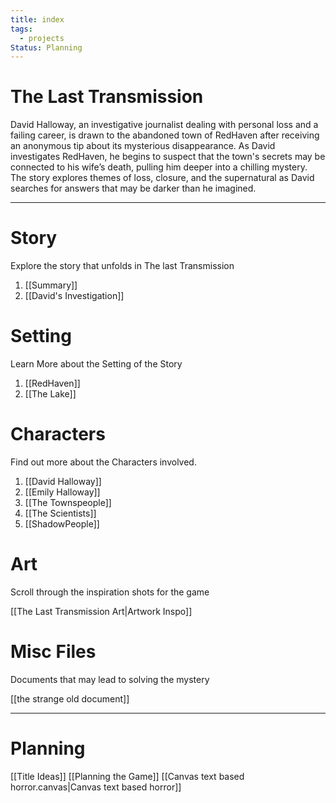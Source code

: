 ```yaml
---
title: index
tags:
  - projects
Status: Planning
---
```


# The Last Transmission

David Halloway, an investigative journalist dealing with personal loss and a failing career, is drawn to the abandoned town of RedHaven after receiving an anonymous tip about its mysterious disappearance. As David investigates RedHaven, he begins to suspect that the town's secrets may be connected to his wife’s death, pulling him deeper into a chilling mystery. The story explores themes of loss, closure, and the supernatural as David searches for answers that may be darker than he imagined.

---

# Story
Explore the story that unfolds in The last Transmission

1. [[Summary]]
2. [[David's Investigation]]
# Setting
Learn More about the Setting of the Story

1. [[RedHaven]]
2. [[The Lake]]
# Characters
Find out more about the Characters involved.

1. [[David Halloway]]
2. [[Emily Halloway]]
3. [[The Townspeople]]
4. [[The Scientists]]
5. [[ShadowPeople]]
# Art
Scroll through the inspiration shots for the game

[[The Last Transmission Art|Artwork Inspo]]

# Misc Files
Documents that may lead to solving the mystery

[[the strange old document]]

---
# Planning
[[Title Ideas]]
[[Planning the Game]]
[[Canvas text based horror.canvas|Canvas text based horror]]
